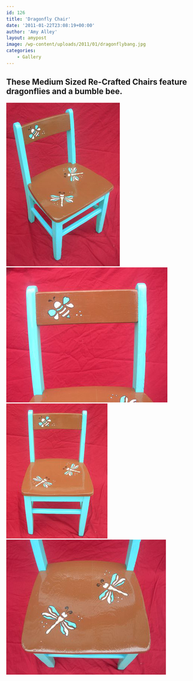 ```yaml
---
id: 126
title: 'Dragonfly Chair'
date: '2011-01-22T23:08:19+00:00'
author: 'Amy Alley'
layout: amypost
image: /wp-content/uploads/2011/01/dragonflybang.jpg
categories:
    - Gallery
---
```


## These Medium Sized Re-Crafted Chairs feature dragonflies and a bumble bee.
<div class="gallery amys flexed" markdown=1>

![Dragonfly Chair](/wp-content/uploads/2011/01/dragonflybang.jpg "Dragonfly Chair")
![Dragonfly Chair](/wp-content/uploads/2011/01/dragonflybback.jpg "Dragonfly Chair")
![Dragonfly Chair](/wp-content/uploads/2011/01/dragonflybfront.jpg "Dragonfly Chair")
![Dragonfly Chair](/wp-content/uploads/2011/01/dragonflybseat.jpg "Dragonfly Chair")

</div>
